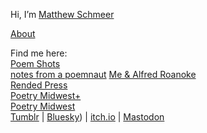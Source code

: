 Hi, I’m [Matthew Schmeer](https://www.linkedin.com/in/matthew-schmeer-6aaa4b144/)  

[About](http://blogs.jccc.edu/schmeer/?page_id=54)  

Find me here:  
[Poem Shots](https://poemshots.wordpress.com/)  
[notes from a poemnaut](https://mwschmeer.vivaldi.net)
[Me & Alfred Roanoke](https://meandalfredroanoke.wordpress.com/)  
[Rended Press](https://rendedpress.blogspot.com/)  
[Poetry Midwest+](https://poetrymidwestplus.wordpress.com/)  
[Poetry Midwest](https://poetrymidwest.blogspot.com/)  
[Tumblr](https://www.tumblr.com/mwschmeer) | [Bluesky](https://bsky.app/profile/mwschmeer.bsky.social)) | [itch.io](https://vlark.itch.io/) | [Mastodon](https://writing.exchange/@mwschmeer)
